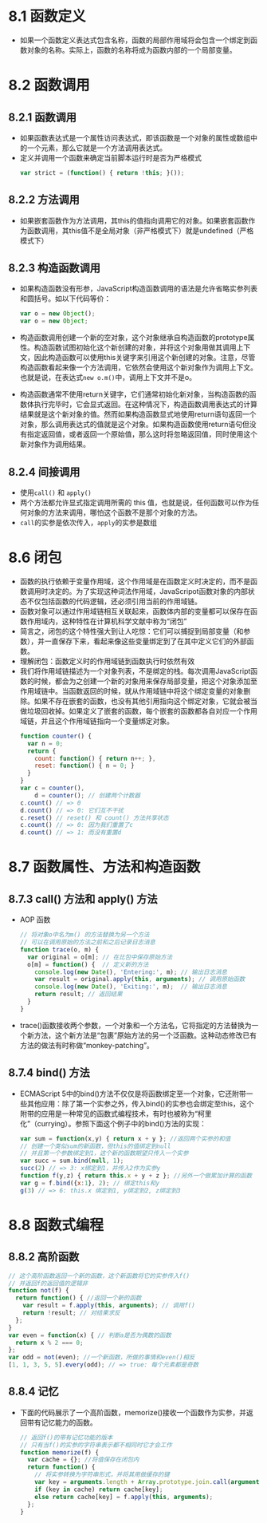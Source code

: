 # 8.1 函数定义
- 如果一个函数定义表达式包含名称，函数的局部作用域将会包含一个绑定到函数对象的名称。实际上，函数的名称将成为函数内部的一个局部变量。

# 8.2 函数调用

## 8.2.1 函数调用
- 如果函数表达式是一个属性访问表达式，即该函数是一个对象的属性或数组中的一个元素，那么它就是一个方法调用表达式。
- 定义并调用一个函数来确定当前脚本运行时是否为严格模式
  ```javascript
  var strict = (function() { return !this; }());
  ```
## 8.2.2 方法调用
- 如果嵌套函数作为方法调用，其this的值指向调用它的对象。如果嵌套函数作为函数调用，其this值不是全局对象（非严格模式下）就是undefined（严格模式下）

## 8.2.3 构造函数调用
- 如果构造函数没有形参，JavaScript构造函数调用的语法是允许省略实参列表和圆括号。如以下代码等价：
  ```javascript
  var o = new Object();
  var o = new Object;
  ```
- 构造函数调用创建一个新的空对象，这个对象继承自构造函数的prototype属性。构造函数试图初始化这个新创建的对象，并将这个对象用做其调用上下文，因此构造函数可以使用this关键字来引用这个新创建的对象。注意，尽管构造函数看起来像一个方法调用，它依然会使用这个新对象作为调用上下文。也就是说，在表达式`new o.m()`中，调用上下文并不是o。

- 构造函数通常不使用return关键字，它们通常初始化新对象，当构造函数的函数体执行完毕时，它会显式返回。在这种情况下，构造函数调用表达式的计算结果就是这个新对象的值。然而如果构造函数显式地使用return语句返回一个对象，那么调用表达式的值就是这个对象。如果构造函数使用return语句但没有指定返回值，或者返回一个原始值，那么这时将忽略返回值，同时使用这个新对象作为调用结果。

## 8.2.4 间接调用
- 使用`call()` 和 `apply()`
- 两个方法都允许显式指定调用所需的 this 值，也就是说，任何函数可以作为任何对象的方法来调用，哪怕这个函数不是那个对象的方法。
- `call`的实参是依次传入，`apply`的实参是数组

# 8.6 闭包
- 函数的执行依赖于变量作用域，这个作用域是在函数定义时决定的，而不是函数调用时决定的。为了实现这种词法作用域，JavaScripot函数对象的内部状态不仅包括函数的代码逻辑，还必须引用当前的作用域链。
- 函数对象可以通过作用域链相互关联起来，函数体内部的变量都可以保存在函数作用域内，这种特性在计算机科学文献中称为“闭包”
- 简言之，闭包的这个特性强大到让人吃惊：它们可以捕捉到局部变量（和参数），并一直保存下来，看起来像这些变量绑定到了在其中定义它们的外部函数。
- 理解闭包：函数定义时的作用域链到函数执行时依然有效
- 我们将作用域链描述为一个对象列表，不是绑定的栈。每次调用JavaScript函数的时候，都会为之创建一个新的对象用来保存局部变量，把这个对象添加至作用域链中。当函数返回的时候，就从作用域链中将这个绑定变量的对象删除。如果不存在嵌套的函数，也没有其他引用指向这个绑定对象，它就会被当做垃圾回收掉。如果定义了嵌套的函数，每个嵌套的函数都各自对应一个作用域链，并且这个作用域链指向一个变量绑定对象。
  ```javascript
  function counter() {
    var n = 0;
    return {
      count: function() { return n++; },
      reset: function() { n = 0; }
    }
  }
  var c = counter(),
      d = counter(); // 创建两个计数器
  c.count() // => 0
  d.count() // => 0: 它们互不干扰
  c.reset() // reset() 和 count() 方法共享状态
  c.count() // => 0: 因为我们重置了c
  d.count() // => 1: 而没有重置d
  ```

# 8.7 函数属性、方法和构造函数
## 8.7.3 call() 方法和 apply() 方法
- AOP 函数
  ```javascript
  // 将对象o中名为m() 的方法替换为另一个方法
  // 可以在调用原始的方法之前和之后记录日志消息
  function trace(o, m) {
    var original = o[m]; // 在比包中保存原始方法
    o[m] = function() {  // 定义新的方法
      console.log(new Date(), 'Entering:', m); // 输出日志消息
      var result = original.apply(this, arguments); // 调用原始函数
      console.log(new Date(), 'Exiting:', m);  // 输出日志消息
      return result; // 返回结果
    }
  } 
  ```
- trace()函数接收两个参数，一个对象和一个方法名，它将指定的方法替换为一个新方法，这个新方法是“包裹”原始方法的另一个泛函数。这种动态修改已有方法的做法有时称做“monkey-patching”。

## 8.7.4 bind() 方法
- ECMAScript 5中的bind()方法不仅仅是将函数绑定至一个对象，它还附带一些其他应用：除了第一个实参之外，传入bind()的实参也会绑定至this，这个附带的应用是一种常见的函数式编程技术，有时也被称为“柯里化”（currying）。参照下面这个例子中的bind()方法的实现：
  ```javascript
  var sum = function(x,y) { return x + y }; //返回两个实参的和值
  // 创建一个类似sum的新函数，但this的值绑定到null
  // 并且第一个参数绑定到1，这个新的函数期望只传入一个实参
  var succ = sum.bind(null, 1);
  succ(2) // => 3: x绑定到1，并传入2作为实参y
  function f(y,z) { return this.x + y + z }; //另外一个做累加计算的函数
  var g = f.bind({x:1}, 2); // 绑定this和y
  g(3) // => 6: this.x 绑定到1, y绑定到2, z绑定到3
  ```

# 8.8 函数式编程
## 8.8.2 高阶函数
```javascript
// 这个高阶函数返回一个新的函数，这个新函数将它的实参传入f()
// 并返回f的返回值的逻辑非
function not(f) {    
  return function() { //返回一个新的函数        
    var result = f.apply(this, arguments); // 调用f()        
    return !result; // 对结果求反    
  };
}
var even = function(x) { // 判断a是否为偶数的函数   
  return x % 2 === 0;
};
var odd = not(even); //一个新函数，所做的事情和even()相反
[1, 1, 3, 5, 5].every(odd); // => true: 每个元素都是奇数
```

## 8.8.4 记忆
- 下面的代码展示了一个高阶函数，memorize()接收一个函数作为实参，并返回带有记忆能力的函数。
  ```javascript
  // 返回f()的带有记忆功能的版本
  // 只有当f()的实参的字符串表示都不相同时它才会工作
  function memorize(f) {    
    var cache = {}; //将值保存在闭包内    
    return function() {        
      // 将实参转换为字符串形式，并将其用做缓存的键        
      var key = arguments.length + Array.prototype.join.call(arguments, ",");        
      if (key in cache) return cache[key];        
      else return cache[key] = f.apply(this, arguments);    
    };
  }
  ```